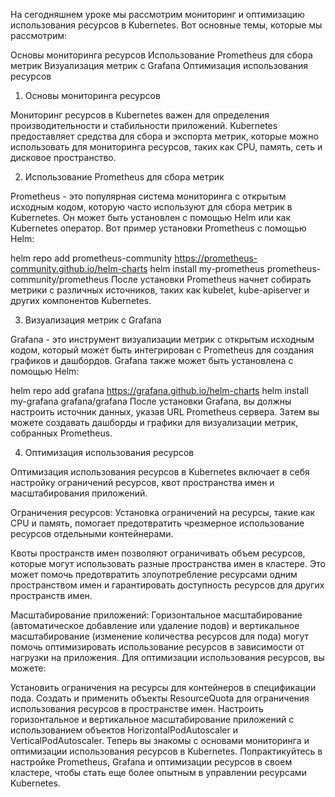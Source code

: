  На сегодняшнем уроке мы рассмотрим мониторинг и оптимизацию использования ресурсов в Kubernetes. Вот основные темы, которые мы рассмотрим:

Основы мониторинга ресурсов
Использование Prometheus для сбора метрик
Визуализация метрик с Grafana
Оптимизация использования ресурсов
1. Основы мониторинга ресурсов

Мониторинг ресурсов в Kubernetes важен для определения производительности и стабильности приложений. Kubernetes предоставляет средства для сбора и экспорта метрик, которые можно использовать для мониторинга ресурсов, таких как CPU, память, сеть и дисковое пространство.

2. Использование Prometheus для сбора метрик

Prometheus - это популярная система мониторинга с открытым исходным кодом, которую часто используют для сбора метрик в Kubernetes. Он может быть установлен с помощью Helm или как Kubernetes оператор. Вот пример установки Prometheus с помощью Helm:


helm repo add prometheus-community https://prometheus-community.github.io/helm-charts
helm install my-prometheus prometheus-community/prometheus
После установки Prometheus начнет собирать метрики с различных источников, таких как kubelet, kube-apiserver и других компонентов Kubernetes.

3. Визуализация метрик с Grafana

Grafana - это инструмент визуализации метрик с открытым исходным кодом, который может быть интегрирован с Prometheus для создания графиков и дашбордов. Grafana также может быть установлена с помощью Helm:

helm repo add grafana https://grafana.github.io/helm-charts
helm install my-grafana grafana/grafana
После установки Grafana, вы должны настроить источник данных, указав URL Prometheus сервера. Затем вы можете создавать дашборды и графики для визуализации метрик, собранных Prometheus.

4. Оптимизация использования ресурсов

Оптимизация использования ресурсов в Kubernetes включает в себя настройку ограничений ресурсов, квот пространства имен и масштабирования приложений.

Ограничения ресурсов: Установка ограничений на ресурсы, такие как CPU и память, помогает предотвратить чрезмерное использование ресурсов отдельными контейнерами.

Квоты пространств имен позволяют ограничивать объем ресурсов, которые могут использовать разные пространства имен в кластере. Это может помочь предотвратить злоупотребление ресурсами одним пространством имен и гарантировать доступность ресурсов для других пространств имен.

Масштабирование приложений: Горизонтальное масштабирование (автоматическое добавление или удаление подов) и вертикальное масштабирование (изменение количества ресурсов для пода) могут помочь оптимизировать использование ресурсов в зависимости от нагрузки на приложения.
Для оптимизации использования ресурсов, вы можете:

Установить ограничения на ресурсы для контейнеров в спецификации пода.
Создать и применить объекты ResourceQuota для ограничения использования ресурсов в пространстве имен.
Настроить горизонтальное и вертикальное масштабирование приложений с использованием объектов HorizontalPodAutoscaler и VerticalPodAutoscaler.
Теперь вы знакомы с основами мониторинга и оптимизации использования ресурсов в Kubernetes. Попрактикуйтесь в настройке Prometheus, Grafana и оптимизации ресурсов в своем кластере, чтобы стать еще более опытным в управлении ресурсами Kubernetes.
